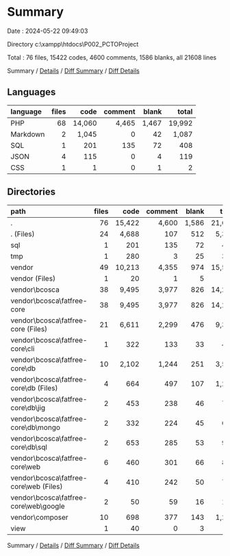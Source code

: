 # Summary

Date : 2024-05-22 09:49:03

Directory c:\\xampp\\htdocs\\P002_PCTOProject

Total : 76 files,  15422 codes, 4600 comments, 1586 blanks, all 21608 lines

Summary / [Details](details.md) / [Diff Summary](diff.md) / [Diff Details](diff-details.md)

## Languages
| language | files | code | comment | blank | total |
| :--- | ---: | ---: | ---: | ---: | ---: |
| PHP | 68 | 14,060 | 4,465 | 1,467 | 19,992 |
| Markdown | 2 | 1,045 | 0 | 42 | 1,087 |
| SQL | 1 | 201 | 135 | 72 | 408 |
| JSON | 4 | 115 | 0 | 4 | 119 |
| CSS | 1 | 1 | 0 | 1 | 2 |

## Directories
| path | files | code | comment | blank | total |
| :--- | ---: | ---: | ---: | ---: | ---: |
| . | 76 | 15,422 | 4,600 | 1,586 | 21,608 |
| . (Files) | 24 | 4,688 | 107 | 512 | 5,307 |
| sql | 1 | 201 | 135 | 72 | 408 |
| tmp | 1 | 280 | 3 | 25 | 308 |
| vendor | 49 | 10,213 | 4,355 | 974 | 15,542 |
| vendor (Files) | 1 | 20 | 1 | 5 | 26 |
| vendor\\bcosca | 38 | 9,495 | 3,977 | 826 | 14,298 |
| vendor\\bcosca\\fatfree-core | 38 | 9,495 | 3,977 | 826 | 14,298 |
| vendor\\bcosca\\fatfree-core (Files) | 21 | 6,611 | 2,299 | 476 | 9,386 |
| vendor\\bcosca\\fatfree-core\\cli | 1 | 322 | 133 | 33 | 488 |
| vendor\\bcosca\\fatfree-core\\db | 10 | 2,102 | 1,244 | 251 | 3,597 |
| vendor\\bcosca\\fatfree-core\\db (Files) | 4 | 664 | 497 | 107 | 1,268 |
| vendor\\bcosca\\fatfree-core\\db\\jig | 2 | 453 | 238 | 46 | 737 |
| vendor\\bcosca\\fatfree-core\\db\\mongo | 2 | 332 | 224 | 45 | 601 |
| vendor\\bcosca\\fatfree-core\\db\\sql | 2 | 653 | 285 | 53 | 991 |
| vendor\\bcosca\\fatfree-core\\web | 6 | 460 | 301 | 66 | 827 |
| vendor\\bcosca\\fatfree-core\\web (Files) | 4 | 410 | 242 | 50 | 702 |
| vendor\\bcosca\\fatfree-core\\web\\google | 2 | 50 | 59 | 16 | 125 |
| vendor\\composer | 10 | 698 | 377 | 143 | 1,218 |
| view | 1 | 40 | 0 | 3 | 43 |

Summary / [Details](details.md) / [Diff Summary](diff.md) / [Diff Details](diff-details.md)